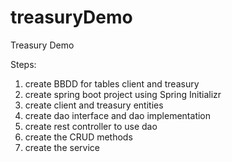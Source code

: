 # treasuryDemo
Treasury Demo

Steps:
1. create BBDD for tables client and treasury
2. create spring boot project using Spring Initializr
3. create client and treasury entities
4. create dao interface and dao implementation
5. create rest controller to use dao
6. create the CRUD methods
7. create the service

